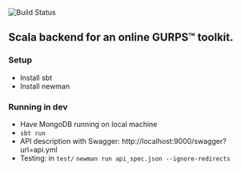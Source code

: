 ![Build Status](https://travis-ci.org/crimzie/gcho-backend.svg?branch=master)

## Scala backend for an online GURPS™ toolkit.

### Setup
* Install sbt
* Install newman

### Running in dev
* Have MongoDB running on local machine
* `sbt run`
* API description with Swagger: http://localhost:9000/swagger?url=api.yml
* Testing: in `test/` `newman run api_spec.json --ignore-redirects`
